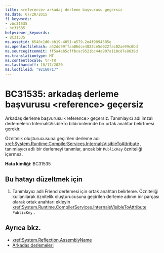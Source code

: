 ```yaml
---
title: <reference> arkadaş derleme başvurusu geçersiz
ms.date: 07/20/2015
f1_keywords:
- vbc31535
- bc31535
helpviewer_keywords:
- BC31535
ms.assetid: 6540c1d0-bb19-4051-a579-2e4f9094585e
ms.openlocfilehash: a42dd99ffaa06dce4823ce5d022fac02ae99c6bd
ms.sourcegitcommit: ff5a4eb5cffbcac9521bc44a907a118cd7e8638d
ms.translationtype: MT
ms.contentlocale: tr-TR
ms.lasthandoff: 10/17/2020
ms.locfileid: "92160717"
---
```

# <a name="bc31535-friend-assembly-reference-reference-is-invalid"></a>BC31535: arkadaş derleme başvurusu \<reference> geçersiz

Arkadaş derleme başvurusu \<reference> geçersiz. Tanımlayıcı adı imzalı derlemelerin InternalsVisibleTo bildirimlerinde bir ortak anahtar belirtmesi gerekir.

 Öznitelik oluşturucusuna geçirilen derleme adı <xref:System.Runtime.CompilerServices.InternalsVisibleToAttribute> , tanımlayıcı adlı bir derlemeyi tanımlar, ancak bir `PublicKey` özniteliği içermez.

 **Hata kimliği:** BC31535

## <a name="to-correct-this-error"></a>Bu hatayı düzeltmek için

1. Tanımlayıcı adlı Friend derlemesi için ortak anahtarı belirleme. Özniteliği kullanılarak öznitelik oluşturucusuna geçirilen derleme adının bir parçası olarak ortak anahtarı ekleyin <xref:System.Runtime.CompilerServices.InternalsVisibleToAttribute> `PublicKey` .

## <a name="see-also"></a>Ayrıca bkz.

- <xref:System.Reflection.AssemblyName>
- [Arkadaş derlemeleri](../../../standard/assembly/friend.md)
